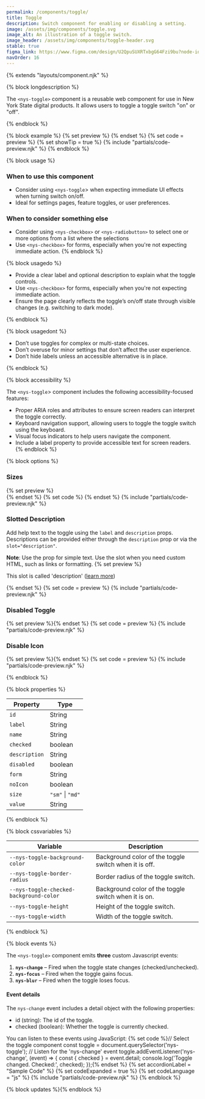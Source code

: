 ```yaml
---
permalink: /components/toggle/
title: Toggle
description: Switch component for enabling or disabling a setting.
image: /assets/img/components/toggle.svg
image_alt: An illustration of a toggle switch.
image_header: /assets/img/components/toggle-header.svg
stable: true
figma_link: https://www.figma.com/design/U2QpuSUXRTxbgG64Fzi9bu?node-id=3981-9988
navOrder: 16
---
```


{% extends "layouts/component.njk" %}

{% block longdescription %}

  The `<nys-toggle>` component is a reusable web component for use in New York State digital products. It allows users to toggle a toggle switch "on" or "off".

{% endblock %}

{% block example %}
  {% set preview %}<nys-toggle 
  label="Dark Mode"
  description="Enable dark mode for a more comfortable viewing experience."
  name="toggle-switch"
  value="access">
</nys-toggle>{% endset %}
  {% set code = preview %}
  {% set showTip = true %}
  {% include "partials/code-preview.njk" %}
{% endblock %}


{% block usage %}

### When to use this component
  - Consider using `<nys-toggle`> when expecting immediate UI effects when turning switch on/off.
  - Ideal for settings pages, feature toggles, or user preferences.
### When to consider something else
  - Consider using `<nys-checkbox>` or `<nys-radiobutton>` to select one or more options from a list where the selections
  - Use `<nys-checkbox>` for forms, especially when you're not expecting immediate action.
{% endblock %}

{% block usagedo %}

  - Provide a clear label and optional description to explain what the toggle controls.
  - Use `<nys-checkbox>` for forms, especially when you're not expecting immediate action.
  - Ensure the page clearly reflects the toggle’s on/off state through visible changes (e.g. switching to dark mode).

{% endblock %}

{% block usagedont %}

  - Don’t use toggles for complex or multi-state choices.
  - Don’t overuse for minor settings that don’t affect the user experience.
  - Don’t hide labels unless an accessible alternative is in place.

{% endblock %}

{% block accessibility %}

The `<nys-toggle`> component includes the following accessibility-focused features:

  - Proper ARIA roles and attributes to ensure screen readers can interpret the toggle correctly.
  - Keyboard navigation support, allowing users to toggle the toggle switch using the keyboard.
  - Visual focus indicators to help users navigate the component.
  - Include a label property to provide accessible text for screen readers.
{% endblock %}

{% block options %}

### Sizes
  {% set preview %}<nys-toggle size="sm" label='Small (size="sm")' name="toggle-switch" value="access"></nys-toggle><br>
<nys-toggle size="md" label='Medium (size="md")' name="toggle-switch" value="access"></nys-toggle>{% endset %}
  {% set code %}
  <nys-toggle size="sm" label='Small (size="sm")' name="toggle-switch" value="access"></nys-toggle>
<nys-toggle size="md" label='Medium (size="md")' name="toggle-switch" value="access"></nys-toggle>{% endset %}
  {% include "partials/code-preview.njk" %}

### Slotted Description
Add help text to the toggle using the `label` and `description` props.
Descriptions can be provided either through the `description` prop or via the `slot="description"`.

**Note**: Use the prop for simple text. Use the slot when you need custom HTML, such as links or formatting.
  {% set preview %}<nys-toggle label="Toggle Switch" name="toggle-switch" value="access">
  <p slot="description">This slot is called 'description' (<a href="https://www.ny.gov/" target="_blank">learn more</a>)</p>
</nys-toggle>{% endset %}
  {% set code = preview %}
  {% include "partials/code-preview.njk" %}

### Disabled Toggle
  {% set preview %}<nys-toggle label="Disabled Unchecked" name="toggle-switch" value="access" disabled></nys-toggle>{% endset %}
  {% set code = preview %}
  {% include "partials/code-preview.njk" %}

### Disable Icon
  {% set preview %}<nys-toggle noIcon label="No Icon on the toggle" name="toggle-switch" value="access"></nys-toggle>{% endset %}
  {% set code = preview %}
  {% include "partials/code-preview.njk" %}

{% endblock %}

{% block properties %}

| Property      | Type             |
|---------------|------------------|
| `id`          | String           |
| `label`       | String           |
| `name`        | String           |
| `checked`     | boolean          |
| `description` | String           |
| `disabled`    | boolean          |
| `form`        | String           |
| `noIcon`      | boolean          |
| `size`        | `"sm"` \| `"md"` |
| `value`       | String           |


{% endblock %}

{% block cssvariables %}

| Variable                                | Description                                           |
|-----------------------------------------|-------------------------------------------------------|
| `--nys-toggle-background-color`         | Background color of the toggle switch when it is off. |
| `--nys-toggle-border-radius`            | Border radius of the toggle switch.                   |
| `--nys-toggle-checked-background-color` | Background color of the toggle switch when it is on.  |
| `--nys-toggle-height`                   | Height of the toggle switch.                          |
| `--nys-toggle-width`                    | Width of the toggle switch.                           |

{% endblock %}

{% block events %}

The `<nys-toggle>` component emits **three** custom Javascript events:
1.  **`nys-change`** – Fired when the toggle state changes (checked/unchecked).
2.  **`nys-focus`** – Fired when the toggle gains focus.
3.  **`nys-blur`** – Fired when the toggle loses focus.

#### Event details
The `nys-change` event includes a detail object with the following properties:
  - id (string): The id of the toggle.
  - checked (boolean): Whether the toggle is currently checked.

You can listen to these events using JavaScript:
{% set code %}// Select the toggle component
const toggle = document.querySelector('nys-toggle');
// Listen for the 'nys-change' event
toggle.addEventListener('nys-change', (event) => {
    const { checked } = event.detail;
    console.log('Toggle changed. Checked:', checked);
});{% endset %}
{% set accordionLabel = "Sample Code" %}
{% set codeExpanded = true %}
{% set codeLanguage = "js" %}
{% include "partials/code-preview.njk" %}
{% endblock %}

{% block updates %}{% endblock %}